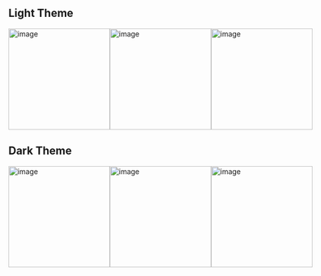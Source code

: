 <h2>Light Theme</h2>
<div style="display: flex; justify-content: space-between;">
    <img src="https://github.com/lrdcxdes/LFilms/assets/83734728/b199521e-bdc6-4548-b56c-52cf90fb3aed" alt="image" width="200"/>
    <img src="https://github.com/lrdcxdes/LFilms/assets/83734728/4856236d-4166-45bf-85f2-0cebf73c79cb" alt="image" width="200"/>
    <img src="https://github.com/lrdcxdes/LFilms/assets/83734728/781198a0-e62a-4968-b308-7d91e9db098a" alt="image" width="200"/>
</div>

<h2>Dark Theme</h2>
<div style="display: flex; justify-content: space-between;">
    <img src="https://github.com/lrdcxdes/LFilms/assets/83734728/315c9339-c14a-4862-a3be-917fe65c0d49" alt="image" width="200"/>
    <img src="https://github.com/lrdcxdes/LFilms/assets/83734728/c244262d-f25c-49b9-8e0c-26fbb347c9c5" alt="image" width="200"/>
    <img src="https://github.com/lrdcxdes/LFilms/assets/83734728/6d4aba2a-446b-4913-be76-70024bd006f2" alt="image" width="200"/>
</div>
